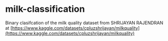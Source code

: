 # milk-classification
Binary clasifcation of the milk quality dataset from SHRIJAYAN RAJENDRAN at [https://www.kaggle.com/datasets/cpluzshrijayan/milkquality](https://www.kaggle.com/datasets/cpluzshrijayan/milkquality)
